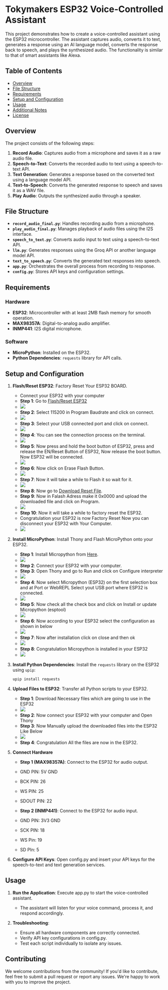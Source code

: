 # Tokymakers ESP32 Voice-Controlled Assistant

This project demonstrates how to create a voice-controlled assistant using the ESP32 microcontroller. The assistant captures audio, converts it to text, generates a response using an AI language model, converts the response back to speech, and plays the synthesized audio. The functionality is similar to that of smart assistants like Alexa.

## Table of Contents

- [Overview](#overview)
- [File Structure](#file-structure)
- [Requirements](#requirements)
- [Setup and Configuration](#setup-and-configuration)
- [Usage](#usage)
- [Additional Notes](#additional-notes)
- [License](#license)

## Overview

The project consists of the following steps:

1. **Record Audio**: Captures audio from a microphone and saves it as a raw audio file.
2. **Speech-to-Text**: Converts the recorded audio to text using a speech-to-text API.
3. **Text Generation**: Generates a response based on the converted text using a language model API.
4. **Text-to-Speech**: Converts the generated response to speech and saves it as a WAV file.
5. **Play Audio**: Outputs the synthesized audio through a speaker.

## File Structure

- **`record_audio_final.py`**: Handles recording audio from a microphone.
- **`play_audio_final.py`**: Manages playback of audio files using the I2S interface.
- **`speech_to_text.py`**: Converts audio input to text using a speech-to-text API.
- **`llm.py`**: Generates responses using the Groq API or another language model API.
- **`text_to_speech.py`**: Converts the generated text responses into speech.
- **`app.py`**: Orchestrates the overall process from recording to response.
- **`config.py`**: Stores API keys and configuration settings.

## Requirements

### Hardware
- **ESP32**: Microcontroller with at least 2MB flash memory for smooth operation.
- **MAX98357A**: Digital-to-analog audio amplifier.
- **INMP441**: I2S digital microphone.

### Software
- **MicroPython**: Installed on the ESP32.
- **Python Dependencies**: `requests` library for API calls.

## Setup and Configuration

1. **Flash/Reset ESP32**: Factory Reset Your ESP32 BOARD.
   - Connect your ESP32 with your computer
   - **Step 1**: Go to [Flash/Reset ESP32](https://espressif.github.io/esptool-js/)
   - <img src="./StepsForConfiguration/Step 1.PNG">
   - **Step 2**: Select 115200 in Program Baudrate and click on connect.
   - <img src="./StepsForConfiguration/Step 2.PNG">
   - **Step 3**: Select your USB connected port and click on connect.
   - <img src="./StepsForConfiguration/Step 3.png">
   - **Step 4**: You can see the connection process on the terminal.
   - <img src="./StepsForConfiguration/Step 4.png">
   - **Step 5**: Now press and hold the boot button of ESP32, press and release the EN/Reset Button of ESP32, Now release the boot button. Now ESP32 will be connected.
   - <img src="./StepsForConfiguration/Step 5.PNG">
   - **Step 6**: Now click on Erase Flash Button.
   - <img src="./StepsForConfiguration/Step 6.PNG">
   - **Step 7**: Now it will take a while to Flash it so wait for it.
   - <img src="./StepsForConfiguration/Step 7.PNG">
   - **Step 8**: Now go to [Download Reset File](https://www.youtube.com/redirect?event=video_description&redir_token=QUFFLUhqbnQ1T0pmalFPamxpY2xZdnVPNE9QX3JiQzNrZ3xBQ3Jtc0trMkJUOE1JQTJhcllFMUNfVU5hRmJBTUZxVV9mTHhBeFhKbkt5SEJvMVBOV2RMc1RaYlB6N1JHaTRkY2oyWDUwNjFXUG9rNF9JcXUzZGg2RjR1VGdjdlpjb1B3UUNKdWRoSmYzRVk3WEstcXJuS05pOA&q=https%3A%2F%2Fgithub.com%2Fitsbhupendrasingh%2FESP32-Factory-Reset-S2-and-bootloader%2Fraw%2FMaster%2FFactory_Reset_And_Bootloader_Repair.bin&v=3oEvXhgHZHo/).
   - **Step 9**: Now in Falash Adress make it 0x0000 and upload the downloaded file and click on Program.
   - <img src="./StepsForConfiguration/Step 8.PNG">
   - **Step 10**: Now it will take a while to factory reset the ESP32.
   - Congratulation your ESP32 is now Factory Reset Now you can disconnect your ESP32 with Your Computer.
   - <img src="./StepsForConfiguration/Step 9.PNG">

2. **Install MicroPython**: Install Thony and Flash MicroPython onto your ESP32.
   - **Step 1**: Install Micropython from [Here](https://thonny.org/).
   - <img src="./StepsForInstallation/Step 1.PNG">
   - **Step 2**: Connect your ESP32 with your computer.
   - **Step 3**: Open Thony and go to Run and click on Configure interpreter
   - <img src="./StepsForInstallation/Step 2.PNG">
   - **Step 4**: Now select Micropython (ESP32) on the first selection box and at Port or WebREPL Select yout USB port where ESP32 is connected.
   - <img src="./StepsForInstallation/Step 3.PNG">
   - **Step 5**: Now check all the check box and click on Install or update Micropython (esptool)
   - <img src="./StepsForInstallation/Step 4.PNG">
   - **Step 6**: Now according to your ESP32 select the configuration as shown in below
   - <img src="./StepsForInstallation/Step 5.PNG">
   - **Step 7**: Now after installation click on close and then ok
   - <img src="./StepsForInstallation/Step 6.PNG">
   - **Step 8**: Congratulation Micropython is installed in your ESP32
   - <img src="./StepsForInstallation/Step 7.PNG">


3. **Install Python Dependencies**: Install the `requests` library on the ESP32 using `upip`:
   ```bash
   upip install requests


4. **Upload Files to ESP32**: Transfer all Python scripts to your ESP32.

   - **Step 1**: Download Necessary files which are going to use in the ESP32
   - <img src="./StepsForUploadingFiles/Step 1.PNG">
   - **Step 2**: Now connect your ESP32 with your computer and Open Thony
   - **Step 3**: Now Manually upload the downloaded files into the ESP32 Like Below
   - <img src="./StepsForUploadingFiles/Step 2.PNG">
   - **Step 4**: Congratulation All the files are now in the ESP32.

5. **Connect Hardware**

   - **Step 1 (MAX98357A)**: Connect to the ESP32 for audio output.
   - GND PIN: 5V GND
   - BCK PIN: 26
   - WS PIN: 25
   - SDOUT PIN: 22

   - **Step 2 (INMP441)**: Connect to the ESP32 for audio input.
   - GND PIN: 3V3 GND
   - SCK PIN: 18
   - WS Pin: 19
   - SD PIn: 5

6. **Configure API Keys**: Open config.py and insert your API keys for the speech-to-text and text generation services.


## Usage
1. **Run the Application**: Execute app.py to start the voice-controlled assistant.
    - The assistant will listen for your voice command, process it, and respond accordingly.

2. **Troubleshooting**:

    - Ensure all hardware components are correctly connected.
    - Verify API key configurations in config.py.
    - Test each script individually to isolate any issues.


## Contributing
We welcome contributions from the community! If you'd like to contribute, feel free to submit a pull request or report any issues. We're happy to work with you to improve the project.
